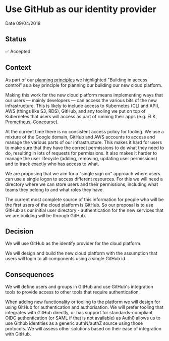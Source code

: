 # Use GitHub as our identity provider

Date 09/04/2018

## Status

✅ Accepted

## Context

As part of our [planning principles](https://docs.google.com/document/d/1kHaghp-68ooK-NwxozYkScGZThYJVrdOGWf4_K8Wo6s/edit) we highlighted "Building in access control" as a key principle for planning our building our new cloud platform.

Making this work for the new cloud platform means implementing ways that our users &mdash; mainly developers &mdash; can access the various bits of the new infrastructure. This is likely to include access to Kubernetes (CLI and API), AWS (things like S3, RDS), GitHub, and any tooling we put on top of Kubernetes that users will access as part of running their apps (e.g. ELK, [Prometheus](https://github.com/ministryofjustice/cloud-platform/blob/master/architecture-decision-record/005-Use-Promethus-For-Monitoring.md), [Concourse](https://github.com/ministryofjustice/cloud-platform/blob/master/architecture-decision-record/003-Use-Concourse-CI.md)).

At the current time there is no consistent access policy for tooling. We use a mixture of the Google domain, GitHub and AWS accounts to access and manage the various parts of our infrastructure. This makes it hard for users to make sure that they have the correct permissions to do what they need to do, resulting in lots of requests for permissions. It also makes it harder to manage the user lifecycle (adding, removing, updating user permissions) and to track exactly who has access to what.

We are proposing that we aim for a "single sign on" approach where users can use a single logon to access different resources. For this we will need a directory where we can store users and their permissions, including what teams they belong to and what roles they have.

The current most complete source of this information for people who will be the first users of the cloud platform is GitHub. So our proposal is to use GitHub as our initial user directory - authentication for the new services that we are building will be through GitHub.

## Decision

We will use GitHub as the identify provider for the cloud platform.

We will design and build the new cloud platform with the assumption that users will login to all components using a single GitHub id.

## Consequences

We will define users and groups in GitHub and use GitHub's integration tools to provide access to other tools that require authentication.

When adding new functionality or tooling to the platform we will design for using GitHub for authentication and authorisation. We will prefer tooling that integrates with GitHub directly, or has support for standards-compliant OIDC authentication (or SAML if that is not available) as Auth0 allows us to use Github identities as a generic authN/authZ source using those protocols. We will assess other solutions based on their ease of integration with GitHub.
